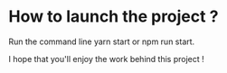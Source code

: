 # How to launch the project ?

Run the command line yarn start or npm run start.

I hope that you'll enjoy the work behind this project !

